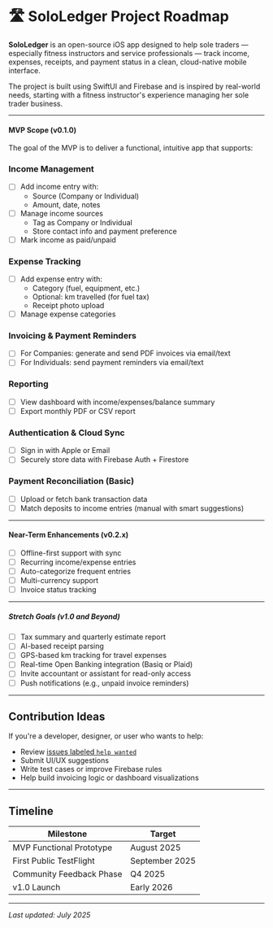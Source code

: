 # 🛣️ SoloLedger Project Roadmap

**SoloLedger** is an open-source iOS app designed to help sole traders — especially fitness instructors and service professionals — track income, expenses, receipts, and payment status in a clean, cloud-native mobile interface.

The project is built using SwiftUI and Firebase and is inspired by real-world needs, starting with a fitness instructor's experience managing her sole trader business.

---

#### MVP Scope (v0.1.0)

The goal of the MVP is to deliver a functional, intuitive app that supports:

### Income Management
- [ ] Add income entry with:
  - Source (Company or Individual)
  - Amount, date, notes
- [ ] Manage income sources
  - Tag as Company or Individual
  - Store contact info and payment preference
- [ ] Mark income as paid/unpaid

### Expense Tracking
- [ ] Add expense entry with:
  - Category (fuel, equipment, etc.)
  - Optional: km travelled (for fuel tax)
  - Receipt photo upload
- [ ] Manage expense categories

### Invoicing & Payment Reminders
- [ ] For Companies: generate and send PDF invoices via email/text
- [ ] For Individuals: send payment reminders via email/text

### Reporting
- [ ] View dashboard with income/expenses/balance summary
- [ ] Export monthly PDF or CSV report

### Authentication & Cloud Sync
- [ ] Sign in with Apple or Email
- [ ] Securely store data with Firebase Auth + Firestore

### Payment Reconciliation (Basic)
- [ ] Upload or fetch bank transaction data
- [ ] Match deposits to income entries (manual with smart suggestions)

---

#### Near-Term Enhancements (v0.2.x)

- [ ] Offline-first support with sync
- [ ] Recurring income/expense entries
- [ ] Auto-categorize frequent entries
- [ ] Multi-currency support
- [ ] Invoice status tracking

---

##### Stretch Goals (v1.0 and Beyond)

- [ ] Tax summary and quarterly estimate report
- [ ] AI-based receipt parsing
- [ ] GPS-based km tracking for travel expenses
- [ ] Real-time Open Banking integration (Basiq or Plaid)
- [ ] Invite accountant or assistant for read-only access
- [ ] Push notifications (e.g., unpaid invoice reminders)

---

## Contribution Ideas

If you're a developer, designer, or user who wants to help:

- Review [issues labeled `help wanted`](https://github.com/vivek-OZ/sololedger/issues)
- Submit UI/UX suggestions
- Write test cases or improve Firebase rules
- Help build invoicing logic or dashboard visualizations

---

## Timeline

| Milestone | Target |
|-----------|--------|
| MVP Functional Prototype | August 2025 |
| First Public TestFlight | September 2025 |
| Community Feedback Phase | Q4 2025 |
| v1.0 Launch | Early 2026 |

---

_Last updated: July 2025_

